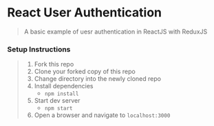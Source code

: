 # React User Authentication

> A basic example of uesr authentication in ReactJS with ReduxJS

### Setup Instructions

> 1. Fork this repo
> 1. Clone your forked copy of this repo
> 1. Change directory into the newly cloned repo
> 1. Install dependencies
>     * `npm install`
> 1. Start dev server
>     * `npm start`
> 1. Open a browser and navigate to `localhost:3000`
